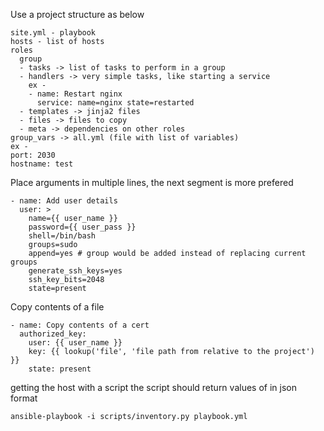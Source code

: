 Use a project structure as below
```
site.yml - playbook
hosts - list of hosts
roles
  group
  - tasks -> list of tasks to perform in a group
  - handlers -> very simple tasks, like starting a service
    ex -
    - name: Restart nginx
      service: name=nginx state=restarted
  - templates -> jinja2 files
  - files -> files to copy
  - meta -> dependencies on other roles
group_vars -> all.yml (file with list of variables) 
ex - 
port: 2030
hostname: test
```


Place arguments in multiple lines, the next segment is more prefered
```
- name: Add user details
  user: >
    name={{ user_name }}
    password={{ user_pass }}
    shell=/bin/bash
    groups=sudo
    append=yes # group would be added instead of replacing current groups
    generate_ssh_keys=yes
    ssh_key_bits=2048
    state=present
```

Copy contents of a file
```
- name: Copy contents of a cert
  authorized_key:
    user: {{ user_name }}
    key: {{ lookup('file', 'file path from relative to the project') }}
    state: present
```
getting the host with a script
the script should return values of in json format
```
ansible-playbook -i scripts/inventory.py playbook.yml
```
